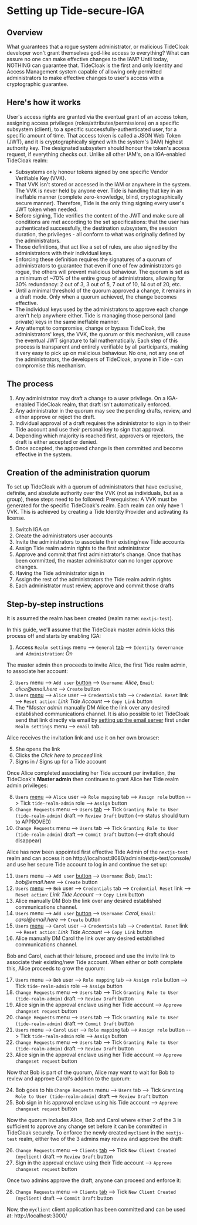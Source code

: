 # Setting up Tide-secure-IGA

## Overview 

What guarantees that a rogue system administrator, or malicious TideCloak developer won't grant themselves god-like access to everything? What can assure no one can make effective changes to the IAM? Until today, NOTHING can guarantee that.
TideCloak is the first and only Identity and Access Management system capable of allowing only permitted administrators to make effective changes to user's access with a cryptographic guarantee.

## Here's how it works
User's access rights are granted via the eventual grant of an access token, assigning access privileges (roles/attributes/permissions) on a specific subsystem (client), to a specific successfully-authenticated user, for a specific amount of time. That access token is called a JSON Web Token (JWT), and it is cryptographically signed with the system's (IAM) highest authority key. The designated subsystem should honour the token's access request, if everything checks out.
Unlike all other IAM's, on a IGA-enabled TideCloak realm:
- Subsystems only honour tokens signed by one specific Vendor Verifiable Key (VVK).
- That VVK isn't stored or accessed in the IAM or anywhere in the system. The VVK is never held by anyone ever. Tide is handling that key in an ineffable manner (complete zero-knowledge, blind, cryptographically secure manner). Therefore, Tide is the only thing signing every user's JWT token when needed.
- Before signing, Tide verifies the content of the JWT and make sure all conditions are met according to the set specifications: that the user has authenticated successfully, the destination subsystem, the session duration, the privileges - all conform to what was originally defined by the administrators.
- Those definitions, that act like a set of rules, are also signed by the administrators with their individual keys.
- Enforcing these definition requires the signatures of a quorum of administrators to guarantee that even if one of few administrators go rogue, the others will prevent malicious behaviour. The quorum is set as a minimum of ~70% of the entire group of administrators, allowing for 30% redundancy: 2 out of 3, 3 out of 5, 7 out of 10, 14 out of 20, etc.
- Until a minimal threshold of the quorum approved a change, it remains in a draft mode. Only when a quorum achieved, the change becomes effective.
- The individual keys used by the administrators to approve each change aren't help anywhere either. Tide is managing those personal (and private) keys in the same ineffable manner.
- Any attempt to compromise, change or bypass TideCloak, the administrators' keys, the VVK, the quorum or this mechanism, will cause the eventual JWT signature to fail mathematically. Each step of this process is transparent and entirely verifiable by all participants, making it very easy to pick up on malicious behaviour.
No one, not any one of the administrators, the developers of TideCloak, anyone in Tide - can compromise this mechanism.

## The process

1. Any administrator may draft a change to a user privilege. On a IGA-enabled TideCloak realm, that draft isn't automatically enforced.
2. Any administrator in the quorum may see the pending drafts, review, and either approve or reject the draft.
3. Individual approval of a draft requires the administrator to sign in to their Tide account and use their personal key to sign that approval.
4. Depending which majority is reached first, approvers or rejectors, the draft is either accepted or denied.
5. Once accepted, the approved change is then committed and become effective in the system.

## Creation of the administration quorum

To set up TideCloak with a quorum of administrators that have exclusive, definite, and absolute authority over the VVK (not as individuals, but as a group), these steps need to be followed:
Prerequisites: A VVK must be generated for the specific TideCloak's realm. Each realm can only have 1 VVK. This is achieved by creating a Tide Identity Provider and activating its license.
1. Switch IGA on
2. Create the administrators user accounts
3. Invite the administrators to associate their existing/new Tide accounts
4. Assign Tide realm admin rights to the first administrator
5. Approve and commit that first administrator's change. Once that has been committed, the master administrator can no longer approve changes.
6. Having the Tide administrator sign in
7. Assign the rest of the administrators the Tide realm admin rights
8. Each administrator must review, approve and commit those drafts 

## Step-by-step instructions

It is assumed the realm has been created (realm name: `nextjs-test`).

In this guide, we'll assume that the TideCloak master admin kicks this process off and starts by enabling IGA:

1. Access `Realm settings` menu --> `General` [tab](http://localhost:8080/admin/master/console/#/nextjs-test/realm-settings/general) --> `Identity Governance and Administration`: _On_

The master admin then proceeds to invite Alice, the first Tide realm admin, to associate her account:

2. `Users` menu --> `Add user` [button](http://localhost:8080/admin/master/console/#/nextjs-test/users/add-user) --> `Username`: _Alice_, `Email`: _alice@email.here_ --> `Create` button
3. `Users` [menu](http://localhost:8080/admin/master/console/#/nextjs-test/users) --> `Alice` user --> `Credentials` tab --> `Credential Reset` link --> `Reset action`: _Link Tide Account_ --> `Copy Link` button
4. The **Master admin* manually DM Alice the link over any desired established communications channel. It is also possible to let TideCloak send that link directly via email by [setting up the email server](http://localhost:8080/admin/master/console/#/nextjs-test/realm-settings/email) first under `Realm settings` menu --> `email` tab.

Alice receives the invitation link and use it on her own browser:

5. She opens the link
6. Clicks the _Click here to proceed_ link
7. Signs in / Signs up for a Tide account

Once Alice completed associating her Tide account per invitation, the TideCloak's **Master admin** then continues to grant Alice her Tide realm admin privileges:

8. `Users` [menu](http://localhost:8080/admin/master/console/#/nextjs-test/users) --> `Alice` user --> `Role mapping` tab --> `Assign role` button --> Tick `tide-realm-admin` role --> `Assign` button
9. `Change Requests` menu --> `Users` [tab](http://localhost:8080/admin/master/console/#/nextjs-test/change-requests/users) --> Tick `Granting Role to User (tide-realm-admin)` draft --> `Review Draft` button (--> status should turn to APPROVED)
10. `Change Requests` menu --> `Users` tab --> Tick `Granting Role to User (tide-realm-admin)` draft --> `Commit Draft` button (--> draft should disappear)

Alice has now been appointed first effective Tide Admin of the `nextjs-test` realm and can access it on http://localhost:8080/admin/nextjs-test/console/ and use her secure Tide account to log in and continue the set up:

11. `Users` menu --> `Add user` [button](http://localhost:8080/admin/master/console/#/nextjs-test/users/add-user) --> `Username`: _Bob_, `Email`: _bob@email.here_ --> `Create` button
12. `Users` [menu](http://localhost:8080/admin/master/console/#/nextjs-test/users) --> `Bob` user --> `Credentials` tab --> `Credential Reset` link --> `Reset action`: _Link Tide Account_ --> `Copy Link` button
13. Alice manually DM Bob the link over any desired established communications channel.
14. `Users` menu --> `Add user` [button](http://localhost:8080/admin/master/console/#/nextjs-test/users/add-user) --> `Username`: _Carol_, `Email`: _carol@email.here_ --> `Create` button
15. `Users` [menu](http://localhost:8080/admin/master/console/#/nextjs-test/users) --> `Carol` user --> `Credentials` tab --> `Credential Reset` link --> `Reset action`: _Link Tide Account_ --> `Copy Link` button
16. Alice manually DM Carol the link over any desired established communications channel.

Bob and Carol, each at their leisure, proceed and use the invite link to associate their existing/new Tide account. When either or both complete this, Alice proceeds to grow the quorum:

17. `Users` menu --> `Bob` user --> `Role mapping` tab --> `Assign role` button --> Tick `tide-realm-admin` role --> `Assign` button
18. `Change Requests` menu --> `Users` tab --> Tick `Granting Role to User (tide-realm-admin)` draft --> `Review Draft` button 
19. Alice sign in the approval enclave using her Tide account --> `Approve changeset request` button
20. `Change Requests` menu --> `Users` tab --> Tick `Granting Role to User (tide-realm-admin)` draft --> `Commit Draft` button
21. `Users` menu --> `Carol` user --> `Role mapping` tab --> `Assign role` button --> Tick `tide-realm-admin` role --> `Assign` button
22. `Change Requests` menu --> `Users` tab --> Tick `Granting Role to User (tide-realm-admin)` draft --> `Review Draft` button 
23. Alice sign in the approval enclave using her Tide account --> `Approve changeset request` button

Now that Bob is part of the quorum, Alice may want to wait for Bob to review and approve Carol's addition to the quorum:

24. Bob goes to his `Change Requests` menu --> `Users` tab --> Tick `Granting Role to User (tide-realm-admin)` draft --> `Review Draft` button 
25. Bob sign in his approval enclave using his Tide account --> `Approve changeset request` button

Now the quorum includes Alice, Bob and Carol where either 2 of the 3 is sufficient to approve any change set before it can be committed in TideCloak securely.
To enforce the newly created `myclient` in the `nextjs-test` realm, either two of the 3 admins may review and approve the draft:

26. `Change Requests` menu --> `Clients` [tab](http://localhost:8080/admin/nextjs-test/console/#/nextjs-test/change-requests/clients) --> Tick `New Client Created (myclient)` draft --> `Review Draft` button
27. Sign in the approval enclave using their Tide account --> `Approve changeset request` button

Once two admins approve the draft, anyone can proceed and enforce it: 

28. `Change Requests` menu --> `Clients` [tab](http://localhost:8080/admin/nextjs-test/console/#/nextjs-test/change-requests/clients) --> Tick `New Client Created (myclient)` draft --> `Commit Draft` button 

Now, the `myclient` client application has been committed and can be used at: http://localhost:3000/

